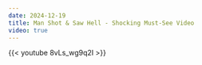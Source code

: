 ```yaml
---
date: 2024-12-19
title: Man Shot & Saw Hell - Shocking Must-See Video
video: true
---
```



{{< youtube 8vLs_wg9q2I >}}
